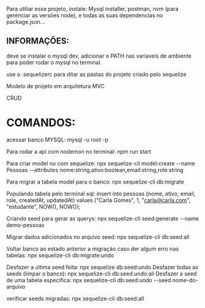 Para utiliar esse projeto,
instale:
Mysql installer,
postman,
nvm (para gerenciar as versões node),
e todas as suas dependencias no package.json...

## INFORMAÇÕES:

deve se instalar o mysql dev, adicionar o PATH nas variaveis de ambiente para poder rodar o mysql no terminal.

use o .sequelizerc para ditar as pastas do projeto criado pelo sequelize

Modelo de projeto em arquitetura MVC

CRUD

# COMANDOS:

acessar banco MYSQL: mysql -u root -p

Para rodar a api com nodemon no terminal:
npm run start

Para criar model no com sequelize:
npx sequelize-cli model:create --name Pessoas --attributes nome:string,ativo:boolean,email:string,role:string

Para migrar a tabela model para o banco:
npx sequelize-cli db:migrate

Populando tabela pelo terminal sql:
insert into pessoas (nome, ativo, email, role, createdAt, updatedAt) values ("Carla Gomes", 1, "carla@carla.com", "estudante", NOW(), NOW());

Criando seed para gerar as querys:
npx sequelize-cli seed:generate --name demo-pessoas

Migrar dados adicionados no arquivo seed:
npx sequelize-cli db:seed:all

Voltar banco ao estado anterior a migração caso der algum erro nas tabelas:
npx sequelize-cli db:migrate:undo

Desfazer a ultima seed feita:
npx sequelize db:seed:undo
Desfazer todas as seeds (limpar o banco):
npx sequelize-cli db:seed:undo:all
Desfazer a seed de uma tabela especifica:
npx sequelize-cli db:seed:undo --seed nome-do-arquivo

verificar seeds migradas:
npx sequelize-cli db:seed:all
